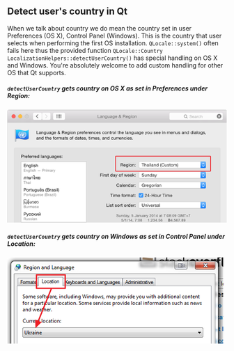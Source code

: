 ## Detect user's country in Qt
When we talk about country we do mean the country set in user Preferences (OS X), Control Panel (Windows). This is the country that user selects when performing the first OS installation.  `QLocale::system()` often fails here thus the provided function `QLocale::Country LocalizationHelpers::detectUserCountry()` has special handling on OS X and Windows. You're absolutely welcome to add custom handling for other OS that Qt supports.

##### `detectUserCountry` gets country on OS X as set in Preferences under *Region*:
![OS X Region in Preferences](/images/region_mac.png)

##### `detectUserCountry` gets country on Windows as set in Control Panel under *Location*:
![Windows Location in Control Panel](/images/location_win.png)
